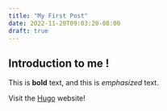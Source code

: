 ```yaml
---
title: "My First Post"
date: 2022-11-20T09:03:20-08:00
draft: true
---
```

## Introduction to me !

This is **bold** text, and this is *emphasized* text.

Visit the [Hugo](https://gohugo.io) website!

